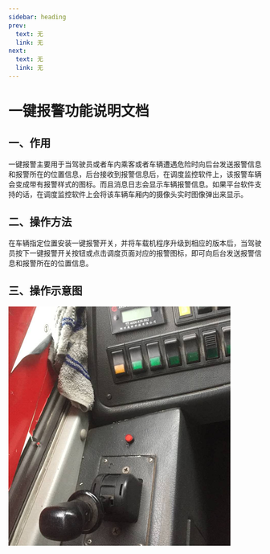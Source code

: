 ```yaml
---
sidebar: heading
prev:
  text: 无
  link: 无
next:
  text: 无
  link: 无
---
```


# **一键报警功能说明文档** 

## **一、作用**

一键报警主要用于当驾驶员或者车内乘客或者车辆遭遇危险时向后台发送报警信息和报警所在的位置信息，后台接收到报警信息后，在调度监控软件上，该报警车辆会变成带有报警样式的图标。而且消息日志会显示车辆报警信息。如果平台软件支持的话，在调度监控软件上会将该车辆车厢内的摄像头实时图像弹出来显示。

## **二、操作方法**

在车辆指定位置安装一键报警开关，并将车载机程序升级到相应的版本后，当驾驶员按下一键报警开关按钮或点击调度页面对应的报警图标，即可向后台发送报警信息和报警所在的位置信息。

## **三、操作示意图**

![一键报警开关](/articles/一键报警功能说明文档/一键报警开关.png )

